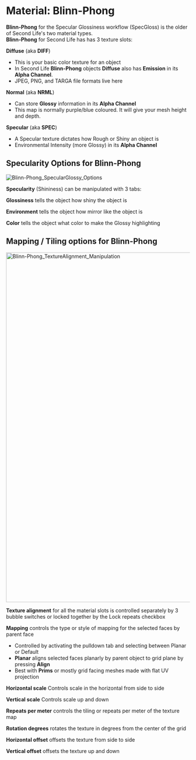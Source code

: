 # Material: Blinn-Phong

**Blinn-Phong** for the Specular Glossiness workflow (SpecGloss) is the older of Second Life's two material types.   
**Blinn-Phong** for Second Life has has 3 texture slots:

**Diffuse** (aka **DIFF**)
- This is your basic color texture for an object
- In Second Life **Blinn-Phong** objects **Diffuse** also has **Emission** in its **Alpha Channel**. 
- JPEG, PNG, and TARGA file formats live here

**Normal** (aka **NRML**)
- Can store **Glossy** information in its **Alpha Channel**
- This map is normally purple/blue coloured. It will give your mesh height and depth.

**Specular** (aka **SPEC**)
- A Specular texture dictates how Rough or Shiny an object is
- Environmental Intensity (more Glossy) in its **Alpha Channel**

## **Specularity Options** for Blinn-Phong

![Blinn-Phong_SpecularGlossy_Options](https://github.com/tobiasthemole/content-dev/assets/137837207/0658a9c9-50ff-4f17-a8e9-8bc507079075)

**Specularity** (Shininess) can be manipulated with 3 tabs:

**Glossiness** tells the object how shiny the object is

**Environment** tells the object how mirror like the object is

**Color** tells the object what color to make the Glossy highlighting

## **Mapping / Tiling options for Blinn-Phong**

<img width="955" alt="Blinn-Phong_TextureAlignment_Manipulation" src="https://github.com/tobiasthemole/content-dev/assets/137837207/16638e47-a715-43cd-9de1-860ce96e70dc">

**Texture alignment** for all the material slots is controlled separately by 3 bubble switches or locked together by the Lock repeats checkbox

**Mapping** controls the type or style of mapping for the selected faces by parent face
- Controlled by activating the pulldown tab and selecting between Planar or Default
- **Planar** aligns selected faces planarly by parent object to grid plane by pressing **Align**
- Best with **Prims** or mostly grid facing meshes made with flat UV projection

**Horizontal scale** Controls scale in the horizontal from side to side

**Vertical scale** Controls scale up and down

**Repeats per meter** controls the tiling or repeats per meter of the texture map

**Rotation degrees** rotates the texture in degrees from the center of the grid

**Horizontal offset** offsets the texture from side to side

**Vertical offset** offsets the texture up and down
